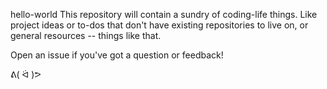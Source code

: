 hello-world
This repository will contain a sundry of coding-life things. Like project ideas or to-dos that don't have existing repositories to live on, or general resources -- things like that.

Open an issue if you've got a question or feedback!

ᕕ( ᐛ )ᕗ
